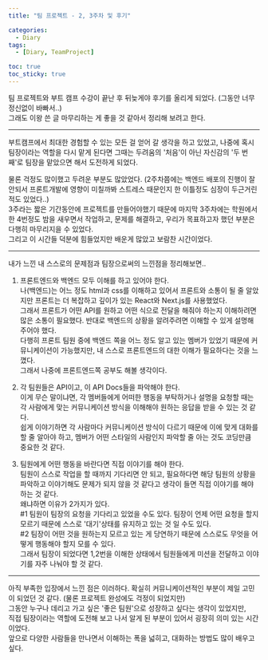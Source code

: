 ```yaml
---
title: "팀 프로젝트 - 2, 3주차 및 후기"

categories:
  - Diary
tags:
  - [Diary, TeamProject]

toc: true
toc_sticky: true
---
```


팀 프로젝트와 부트 캠프 수강이 끝난 후 뒤늦게야 후기를 올리게 되었다. (그동안 너무 정신없이 바빠서..)  
그래도 이왕 쓴 글 마무리하는 게 좋을 것 같아서 정리해 보려고 한다.

---

부트캠프에서 최대한 경험할 수 있는 모든 걸 얻어 갈 생각을 하고 있었고, 나중에 혹시 팀장이라는 역할을 다시 맡게 된다면 그때는 두려움의 '처음'이 아닌 자신감의 '두 번째'로 팀장을 맡았으면 해서 도전하게 되었다.

물론 걱정도 많이했고 두려운 부분도 많았었다. (2주차쯤에는 백엔드 배포의 진행이 잘 안되서 프론트개발에 영향이 미칠까봐 스트레스 때문인지 한 이틀정도 심장이 두근거린적도 있었다..)  
3주라는 짧은 기간동안에 프로젝트를 만들어야했기 때문에 마지막 3주차에는 학원에서 한 4번정도 밤을 새우면서 작업하고, 문제를 해결하고, 우리가 목표하고자 했던 부분은 다행히 마무리지을 수 있었다.  
그리고 이 시간들 덕분에 힘들었지만 배운게 많았고 보람찬 시간이었다.

---

내가 느낀 내 스스로의 문제점과 팀장으로써의 느낀점을 정리해보면..

1. 프론트엔드와 백엔드 모두 이해를 하고 있어야 한다.  
   나(백엔드)는 어느 정도 html과 css를 이해하고 있어서 프론트와 소통이 될 줄 알았지만 프론트는 더 복잡하고 깊이가 있는 React와 Next.js를 사용했었다.  
   그래서 프론트가 어떤 API를 원하고 어떤 식으로 전달을 해줘야 하는지 이해하려면 많은 소통이 필요했다. 반대로 백엔드의 상황을 알려주려면 이해할 수 있게 설명해 주어야 했다.  
   다행히 프론트 팀원 중에 백엔드 쪽을 어느 정도 알고 있는 멤버가 있었기 때문에 커뮤니케이션이 가능했지만, 내 스스로 프론트엔드의 대한 이해가 필요하다는 것을 느꼈다.  
   그래서 나중에 프론트엔드쪽 공부도 해볼 생각이다.

2. 각 팀원들은 API이고, 이 API Docs들을 파악해야 한다.  
   이게 무슨 말이냐면, 각 멤버들에게 어떠한 행동을 부탁하거나 설명을 요청할 때는 각 사람에게 맞는 커뮤니케이션 방식을 이해해야 원하는 응답을 받을 수 있는 것 같다.  
   쉽게 이야기하면 각 사람마다 커뮤니케이션 방식이 다르기 때문에 이에 맞게 대화를 할 줄 알아야 하고, 멤버가 어떤 스타일의 사람인지 파악할 줄 아는 것도 코딩만큼 중요한 것 같다.

3. 팀원에게 어떤 행동을 바란다면 직접 이야기를 해야 한다.  
   팀원이 스스로 작업을 할 때까지 기다리면 안 되고, 필요하다면 해당 팀원의 상황을 파악하고 이야기해도 문제가 되지 않을 것 같다고 생각이 들면 직접 이야기를 해야 하는 것 같다.  
   왜냐하면 이유가 2가지가 있다.  
   #1 팀원이 팀장의 요청을 기다리고 있었을 수도 있다. 팀장이 언제 어떤 요청을 할지 모르기 때문에 스스로 '대기'상태를 유지하고 있는 것 일 수도 있다.  
   #2 팀장이 어떤 것을 원하는지 모르고 있는 게 당연하기 때문에 스스로도 무엇을 어떻게 행동해야 할지 모를 수 있다.  
   그래서 팀장이 되었다면 1,2번을 이해한 상태에서 팀원들에게 미션을 전달하고 이야기를 자주 나눠야 할 것 같다.

---

아직 부족한 입장에서 느낀 점은 이러하다. 확실히 커뮤니케이션적인 부분이 제일 고민이 되었던 것 같다. (물론 프로젝트 완성에도 걱정이 되었지만)  
그동안 누구나 데리고 가고 싶은 '좋은 팀원'으로 성장하고 싶다는 생각이 있었지만,  
직접 팀장이라는 역할에 도전해 보고 나서 알게 된 부분이 있어서 굉장히 의미 있는 시간이었다.  
앞으로 다양한 사람들을 만나면서 이해하는 폭을 넓히고, 대화하는 방법도 많이 배우고 싶다.
